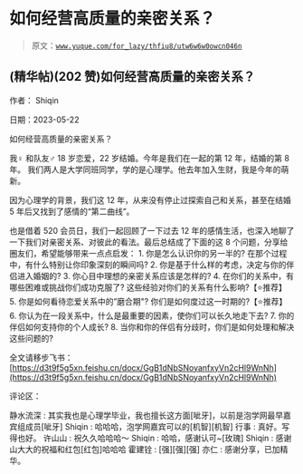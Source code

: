 # 如何经营高质量的亲密关系？

> 原文：[`www.yuque.com/for_lazy/thfiu8/utw6w6w0owcn046n`](https://www.yuque.com/for_lazy/thfiu8/utw6w6w0owcn046n)



## (精华帖)(202 赞)如何经营高质量的亲密关系？ 

作者： Shiqin 

日期：2023-05-22 

如何经营高质量的亲密关系？ 

我♀ 和队友♂ 18 岁恋爱，22 岁结婚。今年是我们在一起的第 12 年，结婚的第 8 年。 我们两人是大学同班同学，学的是心理学。他去年加入生财，我是今年的萌新。 

因为心理学的背景，我们这 12 年，从来没有停止过探索自己和关系，甚至在结婚 5 年后又找到了感情的“第二曲线”。 

也是借着 520 会员日，我们一起回顾了一下过去 12 年的感情生活，也深入地聊了一下我们对亲密关系、对彼此的看法。最后总结成了下面的这 8 个问题，分享给圈友们，希望能够带来一点点启发： <ne-oli index-type="0">1.  你是怎么认识你的另一半的? 在那个过程中，有什么特别让你印象深刻的瞬间吗? <ne-oli index-type="0">2.  你是基于什么样的考虑，决定与你的伴侣进入婚姻的? <ne-oli index-type="0">3.  你心目中理想的亲密关系应该是怎样的? <ne-oli index-type="0">4.  在你们的关系中，有哪些困难或挑战你们成功克服了? 这些经验对你们的关系有什么影响?【⭐推荐】 <ne-oli index-type="0">5.  你是如何看待恋爱关系中的”磨合期"? 你们是如何度过这一时期的?【⭐推荐】 <ne-oli index-type="0">6.  你认为在一段关系中，什么是最重要的因素，使你们可以长久地走下去? <ne-oli index-type="0">7.  你的伴侣如何支持你的个人成长? <ne-oli index-type="0">8.  当你和你的伴侣有分歧时，你们是如何处理和解决这些问题的? 

全文请移步飞书：[https://d3t9f5g5xn.feishu.cn/docx/GgB1dNbSNoyanfxyVn2cHl9WnNh](https://d3t9f5g5xn.feishu.cn/docx/GgB1dNbSNoyanfxyVn2cHl9WnNh) 

评论区： 

静水流深 : 其实我也是心理学毕业，我也擅长这方面[呲牙]，以前是泡学网最早嘉宾组成员[呲牙] Shiqin : 哈哈哈，泡学网嘉宾可以的[机智][机智] 行事 : 真好。写得也好。 许山山 : 祝久久哈哈哈～ Shiqin : 哈哈，感谢认可~[玫瑰] Shiqin : 感谢山大大的祝福和红包[红包]哈哈哈 霍建铨 : [强][强][强] 亦仁 : 感谢分享，已加精华。